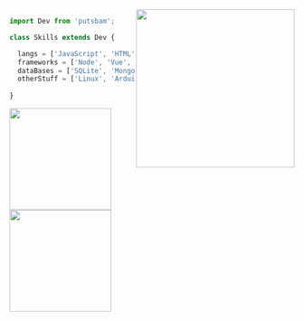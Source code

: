 
<img align="right" width="280" src="https://media.licdn.com/dms/image/v2/C5612AQE-J2HIbxAgyQ/article-cover_image-shrink_600_2000/article-cover_image-shrink_600_2000/0/1520093510220?e=2147483647&v=beta&t=dDbjHT0q6MKr3p45DI6O3gOs0quNJ5YB7bzA8HlRmGA" />

```js
import Dev from 'putsbam';

class Skills extends Dev {

  langs = ['JavaScript', 'HTML', 'CSS', 'C', 'Python', 'Java', ];
  frameworks = ['Node', 'Vue', 'Electron', 'Express'];
  dataBases = ['SQLite', 'MongoDB', 'Firebase'];
  otherStuff = ['Linux', 'Arduino', 'MSOffice', 'Adobe']
  
}
```

<a href="https://github.com/putsbam">
  <img height="180em" src="https://github-readme-stats.vercel.app/api?username=putsbam&show_icons=true&text_color=ffffff&title_color=ffffff&bg_color=-45,ff9267,ff6a74,fa4390,d72fb4&include_all_commits=true&count_private=true"/>
   <img height="180em" src="https://github-readme-stats.vercel.app/api/top-langs/?username=putsbam&layout=compact&card_width=370&langs=10&text_color=ffffff&title_color=ffffff&bg_color=-45,ff9267,ff6a74,fa4390,d72fb4"/>
</div>
